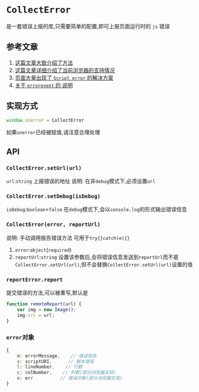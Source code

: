 # `CollectError` 

是一套错误上报的库,只需要简单的配置,即可上报页面运行时的 `js` 错误

## 参考文章

1. [这篇文章大致介绍了方法](http://www.cnblogs.com/cathsfz/p/how-to-capture-and-analyze-javascript-error.html)
2. [这篇文章详细介绍了当前浏览器的支持情况](http://blog.getsentry.com/2016/01/04/client-javascript-reporting-window-onerror.html)
3. [页面大量出现了 `Script error` 的解决方案](http://stackoverflow.com/questions/5913978/cryptic-script-error-reported-in-javascript-in-chrome-and-firefox)
4. [关于 `errorevent` 的 说明](https://html.spec.whatwg.org/multipage/webappapis.html#errorevent)

## 实现方式

```javascript
window.onerror = CollectError
```
如果`onerror`已经被赋值,请注意合理处理

## API

### `CollectError.setUrl(url)` 

`url`:`string` 上报错误的地址
说明: 在非`debug`模式下,必须设置`url`

### `CollectError.setDebug(isDebug)`
`isDebug`:`boolean`=`false` 在`debug`模式下,会以`console.log`的形式输出错误信息

### `CollectError(error, reportUrl)`

说明: 手动调用报告错误方法 可用于`try{}catch(e){}`
1. `error`:`object`(`required`)
2. `reportUrl`:`string` 设置该参数后,会将错误信息发送到`reportUrl`而不是`CollectError.setUrl(url)`,但不会替换`CollectError.setUrl(url)`设置的值

### `reportError.report`

提交错误的方法,可以被重写,默认是

```javascript
function remoteReport(url) {
    var img = new Image();
    img.src = url;
}
```

### `error`对象

``` javascript
{
    m: errorMessage,    // 错误信息
    s: scriptURI,      // 脚本路径
    l: lineNumber,    // 行数
    c: colNumber,    // 列数(部分浏览器实现)
    e: err          // 错误对象(部分浏览器实现)
}
```
